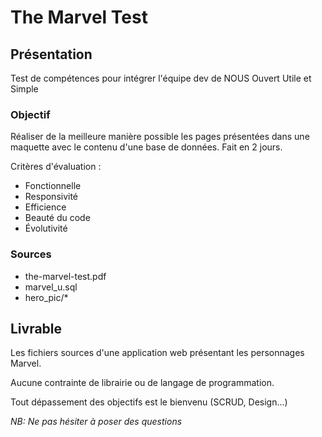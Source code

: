 # The Marvel Test

## Présentation

Test de compétences pour intégrer l'équipe dev de NOUS Ouvert Utile et Simple

### Objectif

Réaliser de la meilleure manière possible les pages présentées dans une maquette avec le contenu d'une base de données.
Fait en 2 jours.

Critères d'évaluation :

* Fonctionnelle
* Responsivité
* Efficience
* Beauté du code
* Évolutivité

### Sources

* the-marvel-test.pdf
* marvel_u.sql
* hero_pic/*


## Livrable

Les fichiers sources d'une application web présentant les personnages Marvel.

Aucune contrainte de librairie ou de langage de programmation.

Tout dépassement des objectifs est le bienvenu (SCRUD, Design…)

_NB: Ne pas hésiter à poser des questions_
